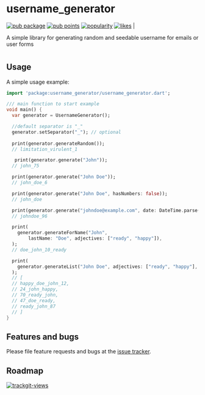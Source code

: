 # username_generator

 [![pub package](https://img.shields.io/pub/v/username_generator.svg)](https://pub.dev/packages/username_generator) [![pub points](https://badges.bar/username_generator/pub%20points)](https://pub.dev/packages/username_generator/score)  [![popularity](https://badges.bar/username_generator/popularity)](https://pub.dev/packages/username_generator/score) [![likes](https://badges.bar/username_generator/likes)](https://pub.dev/packages/username_generator/score) |

A simple library for generating random and seedable username for emails or user forms

#

## Usage

A simple usage example:
```dart
import 'package:username_generator/username_generator.dart';

/// main function to start example
void main() {
  var generator = UsernameGenerator();

  //default separator is "_" 
  generator.setSeparator("_"); // optional
 
  print(generator.generateRandom());
  // limitation_virulent_1

   print(generator.generate("John"));
  // john_75

  print(generator.generate("John Doe"));
  // john_doe_6

  print(generator.generate("John Doe", hasNumbers: false));
  // john_doe

  print(generator.generate("johndoe@example.com", date: DateTime.parse("1996-01-15")));
  // johndoe_96

  print(
    generator.generateForName("John",
        lastName: "Doe", adjectives: ["ready", "happy"]),
  );
  // doe_john_10_ready

  print(
    generator.generateList("John Doe", adjectives: ["ready", "happy"], length: 5),
  );
  // [
  // happy_doe_john_12,
  // 24_john_happy,
  // 70_ready_john,
  // 47_doe_ready,
  // ready_john_87
  // ]
}

```
## Features and bugs

Please file feature requests and bugs at the [issue tracker][tracker].

[tracker]: https://github.com/prikeshsavla/username_generator.dart/issues


## Roadmap   

<a href="https://trackgit.com">
<img src="https://us-central1-trackgit-analytics.cloudfunctions.net/token/ping/kktasp39dxk2efhp04sk" alt="trackgit-views" />
</a>
